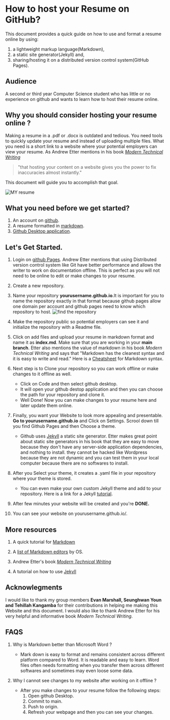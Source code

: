# How to host your Resume on GitHub?

This document provides a quick guide on how to use and format a resume online by using:
1. a lightweight markup language(Markdown),
1. a static site generator(Jekyll) and,
1. sharing/hosting it on a distributed version control system(GitHub Pages).

## Audience
A second or third year Computer Science student who has little or no experience on github and wants to learn how to host their resume online. 

## Why you should consider hosting your resume online ?

Making a resume in a .pdf or .docx is outdated and tedious. You need tools to quickly update your resume and instead of uploading multiple files. What you need is a short link to a website where your potential employers can view your resume. As Andrew Etter mentions in his book [*Modern Technical Writing*](https://www.amazon.ca/Modern-Technical-Writing-Introduction-Documentation-ebook/dp/B01A2QL9SS) 

>"that hosting your content on a website gives you the power to fix inaccuracies almost instantly."

This document will guide you to accomplish that goal.

![MY resume](https://media.giphy.com/media/znMM8g0B7EE5HZHzlV/giphy.gif)

## What you need before we get started?
1. An account on [github](https://github.com/).
1. A resume formatted in [markdown](https://daringfireball.net/projects/markdown/). 
1. [Github Desktop application](https://desktop.github.com/).

## Let's Get Started.
1. Login on [github Pages](https://github.com/). Andrew Etter mentions that using Distributed version control system like Git have better performance and allows the writer to work on documentation offline. This is perfect as you will not need to be online to edit or make changes to your resume.

2. Create a new repository. 

3. Name your repository **yourusername.github.io**.It is important for you to name the repository exactly in that format because github pages allow one domain per account and github pages need to know which repository to host. ![find the repository](https://media.giphy.com/media/pWKSwNQNyZzCZA2S2i/giphy.gif) 

4. Make the repository public so potential employers can see it and initialize the repository with a Readme file.

5. Click on add files and upload your resume in markdown format and name it as **index.md**. Make sure that you are working in your **main branch**. Etter also mentions the value of markdown in his book *Modern Technical Writing* and says that "Markdown has the cleanest syntax and it is easy to write and read." Here is a [Cheatsheet](https://www.markdownguide.org/cheat-sheet/) for Markdown syntax.

6. Next step is to Clone your repository so you can work offline or make changes to it offline as well.
   * Click on Code and then select github desktop.
   * It will open your github destop application and then you can choose the path for your repository and clone it.
   * Well Done! Now you can make changes to your resume here and later update them online.

7. Finally, you want your Website to look more appealing and presentable. **Go to yourusername.github.io** and Click on Settings. Scrool down till you find Github Pages and then Choose a theme.
   * Github uses [Jekyll](https://github.com/jekyll/jekyll) a static site generator. Etter makes great point about static site generators in his book that they are easy to move because they don't have any server-side application dependencies, and nothing to install. they cannot be hacked like Wordpress because they are not dynamic and you can test them in your local computer because there are no softwares to install.
8. After you Select your theme, it creates a .yaml file in your repository where your theme is stored.
   * You can even make your own custom Jekyll theme and add to your repository. Here is a link for a Jekyll [tutorial]().
9. After few minutes your website will be created and you're **DONE.**
10. You can see your website on yourusername.github.io/.

## More resources
1. A quick tutorial for [Markdown](https://www.markdowntutorial.com/)

2. A [list of Markdown editors](https://www.oberlo.ca/blog/markdown-editors) by OS. 

3. Andrew Etter's book [*Modern Technical Writing*](https://www.amazon.ca/Modern-Technical-Writing-Introduction-Documentation-ebook/dp/B01A2QL9SS)

4. A tutorial on how to use [Jekyll](https://www.youtube.com/playlist?list=PLLAZ4kZ9dFpOPV5C5Ay0pHaa0RJFhcmcB)

## Acknowlegments
I would like to thank my group members **Evan Marshall, Seunghwan Youn and Tehillah Kangamba** for their contributions in helping me making this Website and this document.
I would also like to thank Andrew Etter for his very helpful and informative book *Modern Technical Writing*.

## FAQS
1. Why is Markdown better than Microsoft Word ? 
    * Mark down is easy to format and remains consistent across different platform compared to Word. It is readable and easy to learn. Word files often needs formatting when you transfer them across different softwares and sometimes may even loose some data.
 
2. Why I cannot see changes to my website after working on it offline ?
   * After you make changes to your resume follow the following steps:
     1. Open github Desktop.
     2. Commit to main.
     3. Push to origin. 
     4. Refresh your webpage and then you can see your changes.
